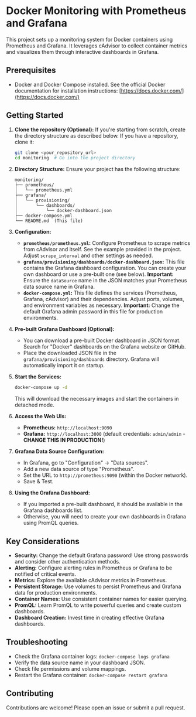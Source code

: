 # Docker Monitoring with Prometheus and Grafana

This project sets up a monitoring system for Docker containers using Prometheus and Grafana.  It leverages cAdvisor to collect container metrics and visualizes them through interactive dashboards in Grafana.

## Prerequisites

*   Docker and Docker Compose installed.  See the official Docker documentation for installation instructions: [https://docs.docker.com/](https://docs.docker.com/)

## Getting Started

1.  **Clone the repository (Optional):**  If you're starting from scratch, create the directory structure as described below.  If you have a repository, clone it:

    ```bash
    git clone <your_repository_url>
    cd monitoring  # Go into the project directory
    ```

2.  **Directory Structure:** Ensure your project has the following structure:

    ```
    monitoring/
    ├── prometheus/
    │   └── prometheus.yml
    ├── grafana/
    │   └── provisioning/
    │       └── dashboards/
    │           └── docker-dashboard.json
    ├── docker-compose.yml
    └── README.md  (This file)
    ```

3.  **Configuration:**

    *   **`prometheus/prometheus.yml`:** Configure Prometheus to scrape metrics from cAdvisor and itself.  See the example provided in the project.  Adjust `scrape_interval` and other settings as needed.
    *   **`grafana/provisioning/dashboards/docker-dashboard.json`:** This file contains the Grafana dashboard configuration.  You can create your own dashboard or use a pre-built one (see below).  **Important:** Ensure the `dataSource` name in the JSON matches your Prometheus data source name in Grafana.
    *   **`docker-compose.yml`:** This file defines the services (Prometheus, Grafana, cAdvisor) and their dependencies.  Adjust ports, volumes, and environment variables as necessary.  **Important:** Change the default Grafana admin password in this file for production environments.

4.  **Pre-built Grafana Dashboard (Optional):**

    *   You can download a pre-built Docker dashboard in JSON format. Search for "Docker" dashboards on the Grafana website or GitHub.
    *   Place the downloaded JSON file in the `grafana/provisioning/dashboards` directory.  Grafana will automatically import it on startup.

5.  **Start the Services:**

    ```bash
    docker-compose up -d
    ```

    This will download the necessary images and start the containers in detached mode.

6.  **Access the Web UIs:**

    *   **Prometheus:** `http://localhost:9090`
    *   **Grafana:** `http://localhost:3000` (default credentials: `admin/admin` - **CHANGE THIS IN PRODUCTION!**)

7.  **Grafana Data Source Configuration:**

    *   In Grafana, go to "Configuration" -> "Data sources".
    *   Add a new data source of type "Prometheus".
    *   Set the URL to `http://prometheus:9090` (within the Docker network).
    *   Save & Test.

8.  **Using the Grafana Dashboard:**

    *   If you imported a pre-built dashboard, it should be available in the Grafana dashboards list.
    *   Otherwise, you will need to create your own dashboards in Grafana using PromQL queries.

## Key Considerations

*   **Security:** Change the default Grafana password! Use strong passwords and consider other authentication methods.
*   **Alerting:** Configure alerting rules in Prometheus or Grafana to be notified of critical events.
*   **Metrics:** Explore the available cAdvisor metrics in Prometheus.
*   **Persistent Storage:** Use volumes to persist Prometheus and Grafana data for production environments.
*   **Container Names:** Use consistent container names for easier querying.
*   **PromQL:** Learn PromQL to write powerful queries and create custom dashboards.
*   **Dashboard Creation:**  Invest time in creating effective Grafana dashboards.

## Troubleshooting

*   Check the Grafana container logs: `docker-compose logs grafana`
*   Verify the data source name in your dashboard JSON.
*   Check file permissions and volume mappings.
*   Restart the Grafana container: `docker-compose restart grafana`

## Contributing

Contributions are welcome!  Please open an issue or submit a pull request.

